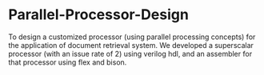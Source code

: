 Parallel-Processor-Design
=========================

To design a customized processor (using parallel processing concepts) for the application of document retrieval system. We developed a superscalar processor (with  an issue rate of 2) using verilog hdl, and an assembler for that processor using flex and bison.
